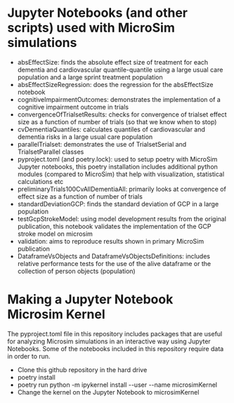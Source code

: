 # Jupyter Notebooks (and other scripts) used with MicroSim simulations

- absEffectSize: finds the absolute effect size of treatment for each dementia and cardiovascular quantile-quantile
                 using a large usual care population and a large sprint treatment population
- absEffectSizeRegression: does the regression for the absEffectSize notebook
- cognitiveImpairmentOutcomes: demonstrates the implementation of a cognitive impairment outcome in trials
- convergenceOfTrialsetResults: checks for convergence of trialset effect size as a function of number of trials (so that we know when to stop)
- cvDementiaQuantiles: calculates quantiles of cardiovascular and dementia risks in a large usual care population
- parallelTrialset: demonstrates the use of TrialsetSerial and TrialsetParallel classes
- pyproject.toml (and poetry.lock): used to setup poetry with MicroSim Jupyter notebooks, this poetry installation
				    includes additional python modules (compared to MicroSim) that help
				    with visualization, statistical calculations etc
- preliminaryTrials100CvAllDementiaAll: primarily looks at convergence of effect size as a function of number of trials
- standardDeviationGCP: finds the standard deviation of GCP in a large population
- testGcpStrokeModel: using model development results from the original publication, this notebook validates the implementation
                                    of the GCP stroke model on microsim
- validation: aims to reproduce results shown in primary MicroSim publication  
- DataframeVsObjects and DataframeVsObjectsDefinitions: includes relative performance tests for the use of the alive dataframe or 
                               the collection of person objects (population)

# Making a Jupyter Notebook Microsim Kernel

The pyproject.toml file in this repository includes packages that are useful for analyzing Microsim simulations in an interactive way using 
Jupyter Notebooks.
Some of the notebooks included in this repository require data in order to run.

- Clone this github repository in the hard drive
- poetry install
- poetry run python -m ipykernel install --user --name microsimKernel
- Change the kernel on the Jupyter Notebook to microsimKernel

